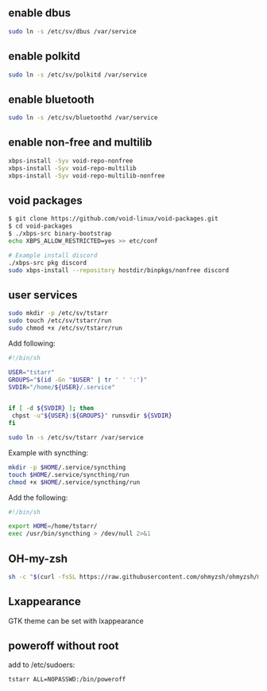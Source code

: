 ## enable dbus

```bash
sudo ln -s /etc/sv/dbus /var/service
```
## enable polkitd

```bash
sudo ln -s /etc/sv/polkitd /var/service
```

## enable bluetooth

```bash
sudo ln -s /etc/sv/bluetoothd /var/service
```

## enable non-free and multilib

```bash
xbps-install -Syv void-repo-nonfree
xbps-install -Syv void-repo-multilib
xbps-install -Syv void-repo-multilib-nonfree
```

## void packages

```bash
$ git clone https://github.com/void-linux/void-packages.git
$ cd void-packages
$ ./xbps-src binary-bootstrap
echo XBPS_ALLOW_RESTRICTED=yes >> etc/conf

# Example install discord
./xbps-src pkg discord
sudo xbps-install --repository hostdir/binpkgs/nonfree discord
```

## user services

```bash
sudo mkdir -p /etc/sv/tstarr
sudo touch /etc/sv/tstarr/run
sudo chmod +x /etc/sv/tstarr/run
```

Add following:

```bash
#!/bin/sh

USER="tstarr"
GROUPS="$(id -Gn "$USER" | tr ' ' ':')"
SVDIR="/home/${USER}/.service"


if [ -d ${SVDIR} ]; then
 chpst -u"${USER}:${GROUPS}" runsvdir ${SVDIR} 
fi
```

```bash
sudo ln -s /etc/sv/tstarr /var/service
```

Example with syncthing:

```bash
mkdir -p $HOME/.service/syncthing
touch $HOME/.service/syncthing/run
chmod +x $HOME/.service/syncthing/run
```

Add the following:

```bash
#!/bin/sh

export HOME=/home/tstarr/
exec /usr/bin/syncthing > /dev/null 2>&1
```

## OH-my-zsh

```bash
sh -c "$(curl -fsSL https://raw.githubusercontent.com/ohmyzsh/ohmyzsh/master/tools/install.sh)"
```

## Lxappearance

GTK theme can be set with lxappearance

## poweroff without root

add to /etc/sudoers:

```bash
tstarr ALL=NOPASSWD:/bin/poweroff
```

